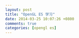 ```yaml
---
layout: post
title: "OpenGL ES 学习"
date: 2014-03-25 10:07:26 +0800
comments: true
categories: [opengl es]
---
```

